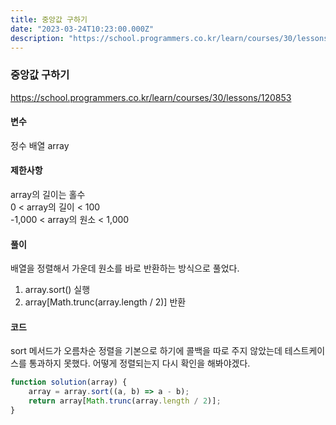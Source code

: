 ```yaml
---
title: 중앙값 구하기
date: "2023-03-24T10:23:00.000Z"
description: "https://school.programmers.co.kr/learn/courses/30/lessons/120853"
---
```

### 중앙값 구하기   
https://school.programmers.co.kr/learn/courses/30/lessons/120853    
    
#### 변수    
정수 배열 array    
    
#### 제한사항    
array의 길이는 홀수    
0 < array의 길이 < 100    
-1,000 < array의 원소 < 1,000    
    
#### 풀이    
배열을 정렬해서 가운데 원소를 바로 반환하는 방식으로 풀었다.        
1. array.sort() 실행    
2. array[Math.trunc(array.length / 2)] 반환    
    
#### 코드    
sort 메서드가 오름차순 정렬을 기본으로 하기에 콜백을 따로 주지 않았는데 테스트케이스를 통과하지 못했다. 어떻게 정렬되는지 다시 확인을 해봐야겠다.    
```JavaScript
function solution(array) {
    array = array.sort((a, b) => a - b);
    return array[Math.trunc(array.length / 2)];
}
```